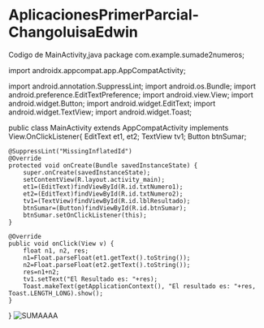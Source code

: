 # AplicacionesPrimerParcial-ChangoluisaEdwin
Codigo de MainActivity,java
package com.example.sumade2numeros;

import androidx.appcompat.app.AppCompatActivity;

import android.annotation.SuppressLint;
import android.os.Bundle;
import android.preference.EditTextPreference;
import android.view.View;
import android.widget.Button;
import android.widget.EditText;
import android.widget.TextView;
import android.widget.Toast;


public class MainActivity extends AppCompatActivity implements View.OnClickListener{
   EditText et1, et2;
   TextView tv1;
   Button btnSumar;

    @SuppressLint("MissingInflatedId")
    @Override
    protected void onCreate(Bundle savedInstanceState) {
        super.onCreate(savedInstanceState);
        setContentView(R.layout.activity_main);
        et1=(EditText)findViewById(R.id.txtNumero1);
        et2=(EditText)findViewById(R.id.txtNumero2);
        tv1=(TextView)findViewById(R.id.lblResultado);
        btnSumar=(Button)findViewById(R.id.btnSumar);
        btnSumar.setOnClickListener(this);
    }

    @Override
    public void onClick(View v) {
        float n1, n2, res;
        n1=Float.parseFloat(et1.getText().toString());
        n2=Float.parseFloat(et2.getText().toString());
        res=n1+n2;
        tv1.setText("El Resultado es: "+res);
        Toast.makeText(getApplicationContext(), "El resultado es: "+res, Toast.LENGTH_LONG).show();
    }
}
![SUMAAAA](https://github.com/EdwinGuamani/AplicacionesPrimerParcial-ChangoluisaEdwin/assets/133244382/ce7c0d58-aefa-48a8-88e6-bf5da8d5a1e3)
